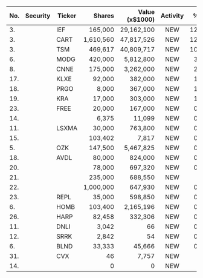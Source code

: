 No. | Security | Ticker | Shares | Value (x$1000) | Activity | % Port
|--- | --- | --- | ---:| ---:|:---:| ---:|
 3.||IEF</a>|165,000|29,162,100|NEW|12.99%|<a href=rel="bookmark"></a>
3.||CART</a>|1,610,560|47,817,526|NEW|12.24%|<a href=rel="bookmark"></a>
3.||TSM</a>|469,617|40,809,717|NEW|10.62%|<a href=rel="bookmark"></a>
6.||MODG</a>|420,000|5,812,800|NEW|3.95%|<a href=rel="bookmark"></a>
8.||CNNE</a>|175,000|3,262,000|NEW|2.21%|<a href=rel="bookmark"></a>
17.||KLXE</a>|92,000|382,000|NEW|1.81%|<a href=rel="bookmark"></a>
18.||PRGO</a>|8,000|367,000|NEW|1.74%|<a href=rel="bookmark"></a>
19.||KRA</a>|17,000|303,000|NEW|1.44%|<a href=rel="bookmark"></a>
23.||FREE</a>|20,000|167,000|NEW|0.79%|<a href=rel="bookmark"></a>
14.|||6,375|11,099|NEW|0.55%|rel="bookmark"></a>
11.||LSXMA</a>|30,000|763,800|NEW|0.51%|<a href=rel="bookmark"></a>
15.|||103,402|7,817|NEW|0.39%|rel="bookmark"></a>
5.||OZK</a>|147,500|5,467,825|NEW|0.38%|<a href=rel="bookmark"></a>
18.||AVDL</a>|80,000|824,000|NEW|0.36%|<a href=rel="bookmark"></a>
20.|||78,000|697,320|NEW|0.31%|rel="bookmark"></a>
21.|||235,000|688,550|NEW|0.3%|rel="bookmark"></a>
22.|||1,000,000|647,930|NEW|0.28%|rel="bookmark"></a>
23.||REPL</a>|35,000|598,850|NEW|0.26%|<a href=rel="bookmark"></a>
6.||HOMB</a>|103,400|2,165,196|NEW|0.15%|<a href=rel="bookmark"></a>
26.||HARP</a>|82,458|332,306|NEW|0.14%|<a href=rel="bookmark"></a>
11.||DNLI</a>|3,042|66|NEW|0.06%|<a href=rel="bookmark"></a>
12.||SRRK</a>|2,842|54|NEW|0.04%|<a href=rel="bookmark"></a>
6.||BLND</a>|33,333|45,666|NEW|0.01%|<a href=rel="bookmark"></a>
31.||CVX</a>|46|7,757|NEW|0%|<a href=rel="bookmark"></a>
14.|||0|0|NEW|0%|rel="bookmark"></a>
